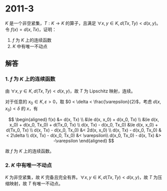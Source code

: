 # 2011-3

$K$ 是一个非空紧集，$T: K \to K$ 的算子，且满足 $\forall x, y \in K, d(Tx, Ty) < d(x, y)$。令 $f(x) = d(x, Tx)$，证明：

1. $f$ 为 $K$ 上的连续函数
2. $K$ 中有唯一不动点

## 解答

### 1. $f$ 为 $K$ 上的连续函数

由 $\forall x, y \in K, d(Tx, Ty) < d(x, y)$，故 $T$ 为 Lipschitz 映射，连续。

对于任意的 $x_0 \in K, \varepsilon > 0$，取 $0 < \delta < \frac{\varepsilon}{2}$，考虑 $d(x, x_0) < \delta$ 的 $x$，有

$$
\begin{aligned}
f(x) &= d(x, Tx) \\
&\le d(x, x_0) + d(x_0, Tx) \\
&\le d(x, x_0) + d(x_0, Tx_0) + d(Tx_0, Tx) \\
d(x, Tx) - d(x_0, Tx_0) &\le d(x, x_0) + d(Tx_0, Tx) \\
d(x, Tx) - d(x_0, Tx_0) &< 2d(x, x_0) \\
d(x, Tx) - d(x_0, Tx_0) &< 2\delta \\
d(x, Tx) - d(x_0, Tx_0) &< \varepsilon\\
d(x_0, Tx_0) - d(x, Tx) &> -\varepsilon
\end{aligned}
$$

故 $f$ 为 $K$ 上的连续函数。

### 2. $K$ 中有唯一不动点

$K$ 为非空紧集，故 $K$ 完备且完全有界。$\forall x, y \in K, d(Tx, Ty) < d(x, y)$，故 $T$ 为压缩映射，故 $T$ 有唯一不动点。
